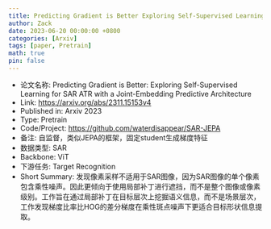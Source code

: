 ```yaml
---
title: Predicting Gradient is Better Exploring Self-Supervised Learning for SAR ATR with a Joint-Embedding Predictive Architecture
author: Zack
date: 2023-06-20 00:00:00 +0800
categories: [Arxiv]
tags: [paper, Pretrain]
math: true
pin: false
---
```

- 论文名称: Predicting Gradient is Better: Exploring Self-Supervised Learning for SAR ATR with a Joint-Embedding Predictive Architecture
- Link: https://arxiv.org/abs/2311.15153v4
- Published in: Arxiv 2023
- Type: Pretrain
- Code/Project: https://github.com/waterdisappear/SAR-JEPA
- 备注: 自监督，类似JEPA的框架，固定student生成梯度特征
- 数据类型: SAR
- Backbone: ViT
- 下游任务: Target Recognition
- Short Summary: 发现像素采样不适用于SAR图像，因为SAR图像的单个像素包含乘性噪声。因此更倾向于使用局部补丁进行遮挡，而不是整个图像或像素级别。工作旨在通过局部补丁在目标层次上挖掘语义信息，而不是场景层次，工作发现梯度比率比HOG的差分梯度在乘性斑点噪声下更适合目标形状信息提取。
